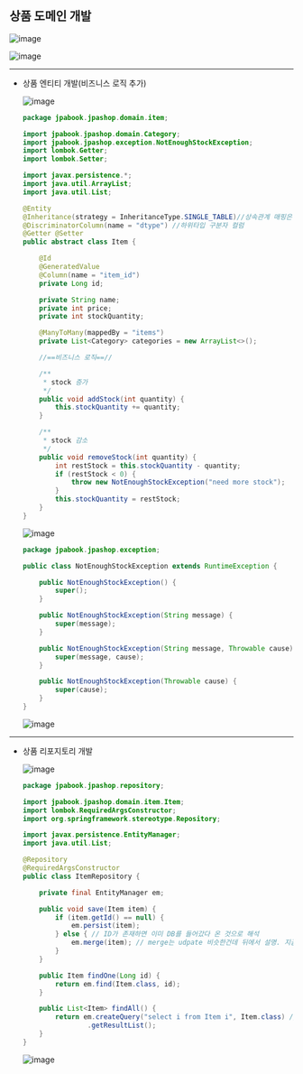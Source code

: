 ## **상품 도메인 개발**

![image](https://user-images.githubusercontent.com/79301439/165893006-5c12314c-070d-48a6-b849-0cf6afdfbaf9.png)

![image](https://user-images.githubusercontent.com/79301439/165892943-1eb8dbdb-f3f5-4fec-a0c2-08146ab3cf9a.png)

***
  * 상품 엔티티 개발(비즈니스 로직 추가)
    
    ![image](https://user-images.githubusercontent.com/79301439/165893230-e376e395-890c-4e55-a2cd-3da04eeb3f7c.png)
    
    ```java
    package jpabook.jpashop.domain.item;

    import jpabook.jpashop.domain.Category;
    import jpabook.jpashop.exception.NotEnoughStockException;
    import lombok.Getter;
    import lombok.Setter;

    import javax.persistence.*;
    import java.util.ArrayList;
    import java.util.List;

    @Entity
    @Inheritance(strategy = InheritanceType.SINGLE_TABLE)//상속관계 매핑은 부모클래스에 전략을 지정해야 함
    @DiscriminatorColumn(name = "dtype") //하위타입 구분자 컬럼
    @Getter @Setter
    public abstract class Item {

        @Id
        @GeneratedValue
        @Column(name = "item_id")
        private Long id;

        private String name;
        private int price;
        private int stockQuantity;

        @ManyToMany(mappedBy = "items")
        private List<Category> categories = new ArrayList<>();

        //==비즈니스 로직==//

        /**
         * stock 증가
         */
        public void addStock(int quantity) {
            this.stockQuantity += quantity;
        }

        /**
         * stock 감소
         */
        public void removeStock(int quantity) {
            int restStock = this.stockQuantity - quantity;
            if (restStock < 0) {
                throw new NotEnoughStockException("need more stock");
            }
            this.stockQuantity = restStock;
        }
    }
    ```
    
    ![image](https://user-images.githubusercontent.com/79301439/165893346-63337d85-5221-4072-972e-1e8a1e555920.png)
    
    ```java
    package jpabook.jpashop.exception;

    public class NotEnoughStockException extends RuntimeException {

        public NotEnoughStockException() {
            super();
        }

        public NotEnoughStockException(String message) {
            super(message);
        }

        public NotEnoughStockException(String message, Throwable cause) {
            super(message, cause);
        }

        public NotEnoughStockException(Throwable cause) {
            super(cause);
        }
    }
    ```
    
    ![image](https://user-images.githubusercontent.com/79301439/165893443-2a1caa95-23e9-4f86-bdce-838d73d1552c.png)

***
  * 상품 리포지토리 개발
    
    ![image](https://user-images.githubusercontent.com/79301439/165894619-d5c3d7a7-236d-4089-92a2-fa85bddb167a.png)
    
    ```java
    package jpabook.jpashop.repository;

    import jpabook.jpashop.domain.item.Item;
    import lombok.RequiredArgsConstructor;
    import org.springframework.stereotype.Repository;

    import javax.persistence.EntityManager;
    import java.util.List;

    @Repository
    @RequiredArgsConstructor
    public class ItemRepository {

        private final EntityManager em;

        public void save(Item item) {
            if (item.getId() == null) {
                em.persist(item);
            } else { // ID가 존재하면 이미 DB를 들어갔다 온 것으로 해석
                em.merge(item); // merge는 udpate 비슷한건데 뒤에서 설명. 지금은 save 또는 update로 이해
            }
        }

        public Item findOne(Long id) {
            return em.find(Item.class, id);
        }

        public List<Item> findAll() {
            return em.createQuery("select i from Item i", Item.class) // 여러 건 찾는건 jpql 작성해야함
                    .getResultList();
        }
    }
    ```
    
    ![image](https://user-images.githubusercontent.com/79301439/165894775-7eedb066-5f44-4501-b469-91c544239ab1.png)
